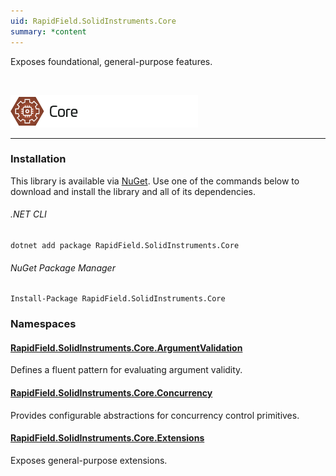 ```yaml
---
uid: RapidField.SolidInstruments.Core
summary: *content
---
```


<!--
Copyright (c) RapidField LLC. Licensed under the MIT License. See LICENSE.txt in the project root for license information.
-->

Exposes foundational, general-purpose features.

<br />

![Core label](../images/Label.Core.300w.png)
- - -

### Installation

This library is available via [NuGet](https://docs.microsoft.com/en-us/nuget/quickstart/install-and-use-a-package-in-visual-studio). Use one of the commands below to download and install the library and all of its dependencies.

###### .NET CLI

```shell
dotnet add package RapidField.SolidInstruments.Core
```

###### NuGet Package Manager

```shell
Install-Package RapidField.SolidInstruments.Core
```

### Namespaces

#### [RapidField.SolidInstruments.Core.ArgumentValidation](https://www.solidinstruments.com/api/RapidField.SolidInstruments.Core.ArgumentValidation.html)

<section>
Defines a fluent pattern for evaluating argument validity.
</section>

#### [RapidField.SolidInstruments.Core.Concurrency](https://www.solidinstruments.com/api/RapidField.SolidInstruments.Core.Concurrency.html)

<section>
Provides configurable abstractions for concurrency control primitives.
</section>

#### [RapidField.SolidInstruments.Core.Extensions](https://www.solidinstruments.com/api/RapidField.SolidInstruments.Core.Extensions.html)

<section>
Exposes general-purpose extensions.
</section>